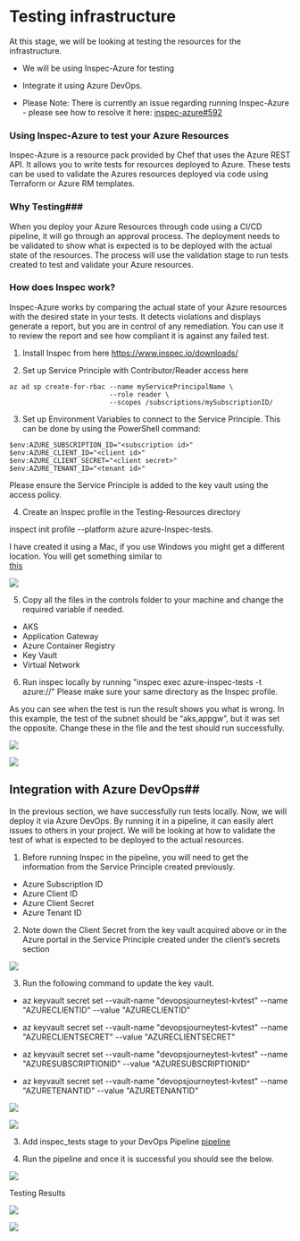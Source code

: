 # Testing infrastructure #

At this stage, we will be looking at testing the resources for the infrastructure. 

- We will be using Inspec-Azure for testing 
- Integrate it using Azure DevOps. 
 
- Please Note: There is currently an issue regarding running Inspec-Azure - please see how to resolve it here: [inspec-azure#592](https://github.com/inspec/inspec-azure/issues/592)

### Using Inspec-Azure to test your Azure Resources ###

Inspec-Azure is a resource pack provided by Chef that uses the Azure REST API. It allows you to write tests for resources deployed to Azure. These tests can be used to validate the Azures resources deployed via code using Terraform or Azure RM templates. 

### Why Testing###

When you deploy your Azure Resources through code using a CI/CD pipeline, it will go through an approval process. The deployment needs to be validated to show what is expected is to be deployed with the actual state of the resources. The process will use the validation stage to run tests created to test and validate your Azure resources. 

### How does Inspec work? ####

Inspec-Azure works by comparing the actual state of your Azure resources with the desired state in your tests. It detects violations and displays generate a report, but you are in control of any remediation. You can use it to review the report and see how compliant it is against any failed test. 

1)  Install Inspec from here https://www.inspec.io/downloads/

2)  Set up Service Principle with Contributor/Reader access here 

```
az ad sp create-for-rbac --name myServicePrincipalName \
                         --role reader \
                         --scopes /subscriptions/mySubscriptionID/

```

3)  Set up Environment Variables to connect to the Service Principle. This can be done by using the PowerShell command: 

```
$env:AZURE_SUBSCRIPTION_ID="<subscription id>"
$env:AZURE_CLIENT_ID="<client id>"
$env:AZURE_CLIENT_SECRET="<client secret>"
$env:AZURE_TENANT_ID="<tenant id>"

```

Please ensure the Service Principle is added to the key vault using the access policy. 

4) Create an Inspec profile in the Testing-Resources directory 

inspect init profile --platform azure azure-Inspec-tests. 

I have created it using a Mac, if you use Windows you might get a different location. You will get something similar to   
[this](/Testing-Resourses/Readme.md)

![](/Testing-Resourses/images/Inspec-profile.png)

5) Copy all the files in the controls folder to your machine and change the required variable if needed. 

- AKS
- Application Gateway
- Azure Container Registry
- Key Vault
- Virtual Network

6) Run inspec locally by running "inspec exec azure-inspec-tests -t azure://" Please make sure your same directory as the Inspec profile. 

As you can see when the test is run the result shows you what is wrong. In this example, the test of the subnet should be “aks,appgw”, but it was set the opposite. Change these in the file and the test should run successfully. 

![](/Testing-Resourses/images/inspec-running1.png)

![](/Testing-Resourses/images/inspec-running2.png)

## Integration with  Azure DevOps## 

In the previous section, we have successfully run tests locally. Now, we will deploy it via Azure DevOps. By running it in a pipeline, it can easily alert issues to others in your project. We will be looking at how to validate the test of what is expected to be deployed to the actual resources. 

1) Before running Inspec in the pipeline, you will need to get the information from the Service Principle created previously. 

- Azure Subscription ID 
- Azure Client ID 
- Azure Client Secret 
- Azure Tenant ID

2) Note down the Client Secret from the key vault acquired above or in the Azure portal in the Service Principle created under the client’s secrets section 

![](/Testing-Resourses/images/clientsecrets.png)


3) Run the following command to update the key vault. 

- az keyvault secret set --vault-name "devopsjourneytest-kvtest" --name "AZURECLIENTID" --value "AZURECLIENTID"

- az keyvault secret set --vault-name "devopsjourneytest-kvtest" --name "AZURECLIENTSECRET" --value "AZURECLIENTSECRET"

- az keyvault secret set --vault-name "devopsjourneytest-kvtest" --name "AZURESUBSCRIPTIONID" --value "AZURESUBSCRIPTIONID"

- az keyvault secret set --vault-name "devopsjourneytest-kvtest" --name "AZURETENANTID" --value "AZURETENANTID"

![](/Testing-Resourses/images/Keyvaultvalues.png)

![](/Testing-Resourses/images/variablegroup.png)


3) Add inspec_tests stage to your DevOps Pipeline [pipeline](/Testing-Resourses/pipelines/pipeline.yml)


4) Run the pipeline and once it is successful you should see the below. 

![](/Testing-Resourses/images/pipelinerunning.png)


Testing Results 

![](/Testing-Resourses/images/Testingresults.png)

![](/Testing-Resourses/images/Testingresult1.png)